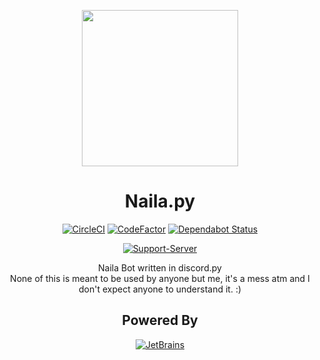 <div align="center">

<img src="https://cdn.naila.bot/naila/headshots/NailaCrop.png" height=250></img>
<h1>Naila.py</h1>

[![CircleCI](https://circleci.com/gh/NailaBot/Naila.py.svg?style=svg)](https://circleci.com/gh/NailaBot/Naila.py)
[![CodeFactor](https://www.codefactor.io/repository/github/nailabot/naila.py/badge)](https://www.codefactor.io/repository/github/nailabot/naila.py)
[![Dependabot Status](https://api.dependabot.com/badges/status?host=github&repo=NailaBot/Naila.py)](https://dependabot.com)

[![Support-Server](https://discordapp.com/api/guilds/294505571317710849/widget.png?style=banner2)](https://discord.gg/WXGHfHH)

Naila Bot written in discord.py\
None of this is meant to be used by anyone but me, it's a mess atm and I don't expect anyone to understand it. :)

<h2>Powered By</h2>

[![JetBrains](http://cdn.naila.bot/jetbrains.svg)](https://www.jetbrains.com/?from=NailaBot)

</div>
